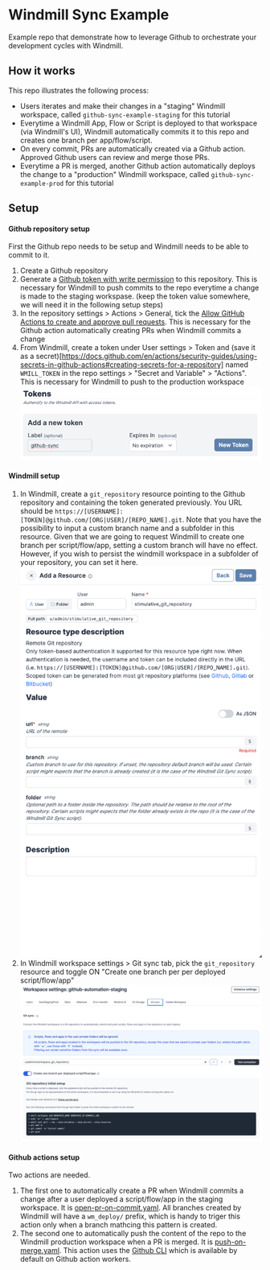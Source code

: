 # Windmill Sync Example

Example repo that demonstrate how to leverage Github to orchestrate your development cycles with Windmill.

## How it works

This repo illustrates the following process:
- Users iterates and make their changes in a "staging" Windmill workspace, called `github-sync-example-staging` for this tutorial
- Everytime a Windmill App, Flow or Script is deployed to that workspace (via Windmill's UI), Windmill automatically commits it to this repo and creates one branch per app/flow/script.
- On every commit, PRs are automatically created via a Github action. Approved Github users can review and merge those PRs.
- Everytime a PR is merged, another Github action automatically deploys the change to a "production" Windmill workspace, called `github-sync-example-prod` for this tutorial

## Setup

#### Github repository setup

First the Github repo needs to be setup and Windmill needs to be able to commit to it. 

1. Create a Github repository
1. Generate a [Github token with write permission](https://docs.github.com/en/authentication/keeping-your-account-and-data-secure/managing-your-personal-access-tokens#creating-a-fine-grained-personal-access-token) to this repository. This is necessary for Windmill to push commits to the repo everytime a change is made to the staging workspase. (keep the token value somewhere, we will need it in the following setup steps)
1. In the repository settings > Actions > General, tick the [Allow GitHub Actions to create and approve pull requests](https://docs.github.com/en/enterprise-server@3.10/repositories/managing-your-repositorys-settings-and-features/enabling-features-for-your-repository/managing-github-actions-settings-for-a-repository#preventing-github-actions-from-creating-or-approving-pull-requests). This is necessary for the Github action automatically creating PRs when Windmill commits a change
1. From Windmill, create a token under User settings > Token and (save it as a secret)[https://docs.github.com/en/actions/security-guides/using-secrets-in-github-actions#creating-secrets-for-a-repository] named `WMILL_TOKEN` in the repo settings > "Secret and Variable" > "Actions". This is necessary for Windmill to push to the production workspace
![](./img/token_creation.png)

#### Windmill setup

1. In Windmill, create a `git_repository` resource pointing to the Github repository and containing the token generated previously. You URL should be `https://[USERNAME]:[TOKEN]@github.com/[ORG|USER]/[REPO_NAME].git`. Note that you have the possibility to input a custom branch name and a subfolder in this resource. Given that we are going to request Windmill to create one branch per script/flow/app, setting a custom branch will have no effect. However, if you wish to persist the windmill workspace in a subfolder of your repository, you can set it here.
![](./img/resource_creation.png)
1. In Windmill workspace settings > Git sync tab, pick the `git_repository` resource and toggle ON "Create one branch per per deployed script/flow/app"
![](./img/git_sync_tab.png)

#### Github actions setup

Two actions are needed.

1. The first one to automatically create a PR when Windmill commits a change after a user deployed a script/flow/app in the staging workspace. It is [open-pr-on-commit.yaml](./.github/workflows/open-pr-on-commit.yaml). All branches created by Windmill will have a `wm_deploy/` prefix, which is handy to triger this action only when a branch mathcing this pattern is created.
1. The second one to automatically push the content of the repo to the Windmill production workspace when a PR is merged. It is [push-on-merge.yaml](./.github/workflows/push-on-merge.yaml). This action uses the [Github CLI](https://cli.github.com/) which is available by default on Github action workers.
